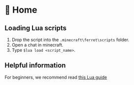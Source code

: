 # 🧀 Home

## Loading Lua scripts <a href="#loading-lua-scripts" id="loading-lua-scripts"></a>

1. Drop the script into the `.minecraft\ferret\scripts` folder.
2. Open a chat in minecraft.
3. Type `$lua load <script_name>`.

## Helpful information

For beginners, we recommend read [this Lua guide](http://tylerneylon.com/a/learn-lua/)

